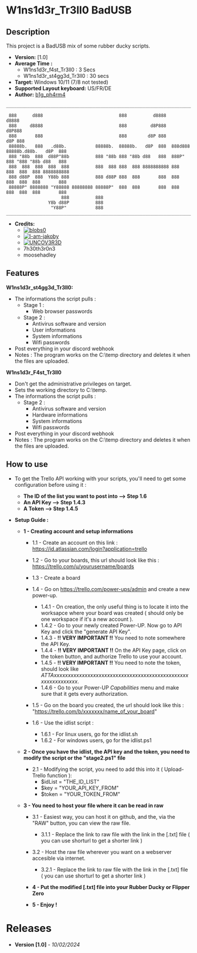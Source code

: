 # W1ns1d3r_Tr3ll0 BadUSB

## Description

This project is a BadUSB mix of some rubber ducky scripts.

- **Version:** [1.0]
- **Average Time :** 
  - W1ns1d3r_f4st_Tr3ll0 : 3 Secs
  - W1ns1d3r_st4gg3d_Tr3ll0 : 30 secs
- **Target:** Windows 10/11 (7/8 not tested)
- **Supported Layout keyboard:** US/FR/DE
- **Author:** [b1g_ph4rm4](https://github.com/Gvte-Kali/BadStuffHosting)

```
______________________________________________________________________________________________

 888      d888                             888          d8888                            d8888  
 888     d8888                             888         d8P888                           d8P888  
 888       888                             888        d8P 888                          d8P 888  
 88888b.   888   .d88b.           88888b.  88888b.   d8P  888  888d888 88888b.d88b.   d8P  888  
 888 "88b  888  d88P"88b          888 "88b 888 "88b d88   888  888P"   888 "888 "88b d88   888  
 888  888  888  888  888          888  888 888  888 8888888888 888     888  888  888 8888888888 
 888 d88P  888  Y88b 888          888 d88P 888  888       888  888     888  888  888       888  
 88888P" 8888888 "Y88888 88888888 88888P"  888  888       888  888     888  888  888       888  
                     888          888                                                           
                Y8b d88P          888
                 "Y88P"           888                                                           
______________________________________________________________________________________________
```

- **Credits:**
  - [![blobs0](https://img.shields.io/badge/blobs0-Ultimate%20Flipper%20Grabber-brightgreen)](https://github.com/blobs0/Ultimate-Flipper-Grabber)
  - [![I-am-jakoby](https://img.shields.io/badge/I--am--jakoby-Discord%20Webhooks%20Functions-blue)](https://github.com/I-am-jakoby)
  - [![UNCOV3R3D](https://img.shields.io/badge/UNCOV3R3D-Statut-orange)](https://github.com/UNC0V3R3D)
  - 7h30th3r0n3
  - moosehadley

## Features 

**W1ns1d3r_st4gg3d_Tr3ll0:** 
- The informations the script pulls :
    - Stage 1 :
        - Web browser passwords
    - Stage 2 :
        - Antivirus software and version
        - User informations
        - System informations
        - Wifi passwords
- Post everything in your discord webhook
- Notes : The program works on the C:\temp directory and deletes it when the files are uploaded.
  
**W1ns1d3r_F4st_Tr3ll0** 
- Don't get the administrative privileges on target.
- Sets the working directory to C:\temp.
- The informations the script pulls :
    - Stage 2 :
        - Antivirus software and version
        - Hardware informations
        - System informations
        - Wifi passwords
- Post everything in your discord webhook
- Notes : The program works on the C:\temp directory and deletes it when the files are uploaded.
  
## How to use
- To get the Trello API working with your scripts, you'll need to get some configuration before using it : 
  - **The ID of the list you want to post into --> Step 1.6**
  - **An API Key --> Step 1.4.3**
  - **A Token --> Step 1.4.5**

- **Setup Guide :**
  - **1 - Creating account and setup informations**
    - 1.1 - Create an account on this link : https://id.atlassian.com/login?application=trello

    - 1.2 - Go to your boards, this url should look like this : https://trello.com/u/yourusername/boards

    - 1.3 - Create a board

    - 1.4 - Go on https://trello.com/power-ups/admin and create a new power-up.
      - 1.4.1 - On creation, the only useful thing is to locate it into the worksapce where your board was created ( should only be one workspace if it's a new account ).
      - 1.4.2 - Go to your newly created Power-UP. Now go to API Key and click the "generate API Key".
      - 1.4.3 - **!! VERY IMPORTANT !!** You need to note somewhere the API Key. 
      - 1.4.4 - **!! VERY IMPORTANT !!**  On the API Key page, click on the token button, and authorize Trello to use your account.
      - 1.4.5 - **!! VERY IMPORTANT !!** You need to note the token, should look like *ATTAxxxxxxxxxxxxxxxxxxxxxxxxxxxxxxxxxxxxxxxxxxxxxxxxxxxxxxxxxxxxx*.
      - 1.4.6 - Go to your Power-UP *Capabilities* menu and make sure that it gets every authorization.

    - 1.5 - Go on the board you created, the url should look like this : "https://trello.com/b/xxxxxxx/name_of_your_board"

    - 1.6 - Use the idlist script : 
      - 1.6.1 - For linux users, go for the idlist.sh
      - 1.6.2 - For windows users, go for the idlist.ps1

  - **2 - Once you have the idlist, the API key and the token, you need to modify the script or the "stage2.ps1" file**
    - 2.1 - Modifying the script, you need to add this into it ( Upload-Trello function ): 
      - $idList = "THE_ID_LIST"
      - $key = "YOUR_API_KEY_FROM"
      - $token = "YOUR_TOKEN_FROM"
  - **3 - You need to host your file where it can be read in raw**
      - 3.1 - Easiest way, you can host it on github, and the, via the "RAW" button, you can view the raw file.
        - 3.1.1 - Replace the link to raw file with the link in the [.txt] file ( you can use shorturl to get a shorter link )
      - 3.2 - Host the raw file wherever you want on a webserver accesible via internet.
        - 3.2.1 - Replace the link to raw file with the link in the [.txt] file ( you can use shorturl to get a shorter link )

    - **4 - Put the modified [.txt] file into your Rubber Ducky or Flipper Zero**

    - **5 - Enjoy !**

# Releases

- **Version [1.0]** - *10/02/2024*
